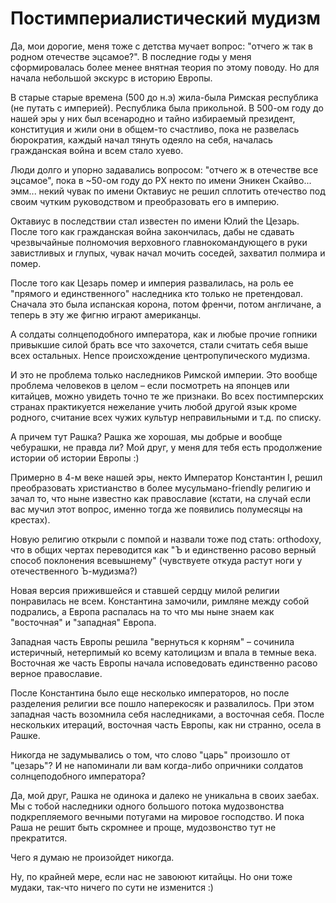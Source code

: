 # Постимпериалистический мудизм

Да, мои дорогие, меня тоже с детства мучает вопрос: "отчего ж так в родном отечестве эцсамое?". В последние годы у меня сформировалась более менее внятная теория по этому поводу. Но для начала небольшой экскурс в историю Европы.

В старые старые времена (500 до н.э) жила-была Римская республика (не путать с империей). Республика была прикольной. В 500-ом году до нашей эры у них был всенародно и тайно избираемый президент, конституция и жили они в общем-то счастливо, пока не развелась бюрократия, каждый начал тянуть одеяло на себя, началась гражданская война и всем стало хуево.

Люди долго и упорно задавались вопросом: "отчего ж в отечестве все эцсамое", пока в ~50-ом году до РХ некто по имени Эникен Скайво... эмм... некий чувак по имени Октавиус не решил сплотить отечество под своим чутким руководством и преобразовать его в империю.

Октавиус в последствии стал известен по имени Юлий the Цезарь. После того как гражданская война закончилась, дабы не сдавать чрезвычайные полномочия верховного главнокомандующего в руки завистливых и глупых, чувак начал мочить соседей, захватил полмира и помер.

После того как Цезарь помер и империя развалилась, на роль ее "прямого и единственного" наследника кто только не претендовал. Сначала это была испанская корона, потом френчи, потом англичане, а теперь в эту же фигню играют американцы.

А солдаты солнцеподобного императора, как и любые прочие гопники привыкшие силой брать все что захочется, стали считать себя выше всех остальных. Hence происхождение центропупического мудизма.

И это не проблема только наследников Римской империи. Это вообще проблема человеков в целом – если посмотреть на японцев или китайцев, можно увидеть точно те же признаки. Во всех постимперских странах практикуется нежелание учить любой другой язык кроме родного, считание всех чужих культур неправильными и т.д. по списку.

А причем тут Рашка? Рашка же хорошая, мы добрые и вообще чебурашки, не правда ли? Мой друг, у меня для тебя есть продолжение истории об истории Европы :)

Примерно в 4-м веке нашей эры, некто Император Константин I, решил преобразовать христианство в более мусульмано-friendly религию и зачал то, что ныне известно как православие (кстати, на случай если вас мучил этот вопрос, именно тогда же появились полумесяцы на крестах).

Новую религию открыли с помпой и назвали тоже под стать: оrthodoxy, что в общих чертах переводится как "Ъ и единственно расово верный способ поклонения всевышнему" (чувствуете откуда растут ноги у отечественного Ъ-мудизма?)

Новая версия прижившейся и ставшей сердцу милой религии понравилась не всем. Константина замочили, римляне между собой подрались, а Европа распалась на то что мы ныне знаем как "восточная" и "западная" Европа.

Западная часть Европы решила "вернуться к корням" – сочинила истеричный, нетерпимый ко всему католицизм и впала в темные века. Восточная же часть Европы начала исповедовать единственно расово верное православие.

После Константина было еще несколько императоров, но после разделения религии все пошло наперекосяк и развалилось. При этом западная часть возомнила себя наследниками, а восточная себя. После нескольких итераций, восточная часть Европы, как ни странно, осела в Рашке.

Никогда не задумывались о том, что слово "царь" произошло от "цезарь"? И не напоминали ли вам когда-либо опричники солдатов солнцеподобного императора?

Да, мой друг, Рашка не одинока и далеко не уникальна в своих заебах. Мы с тобой наследники одного большого потока мудозвонства подкрепляемого вечными потугами на мировое господство. И пока Раша не решит быть скромнее и проще, мудозвонство тут не прекратится.

Чего я думаю не произойдет никогда.

Ну, по крайней мере, если нас не завоюют китайцы. Но они тоже мудаки, так-что ничего по сути не изменится :)